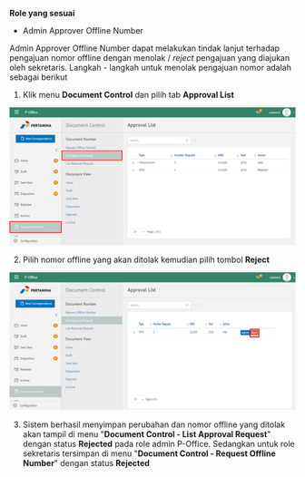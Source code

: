 **Role yang sesuai**

- Admin Approver Offline Number

Admin Approver Offline Number dapat melakukan tindak lanjut terhadap pengajuan nomor offline dengan menolak / *reject* pengajuan  yang diajukan oleh sekretaris. Langkah - langkah untuk menolak pengajuan nomor adalah sebagai berikut

1. Klik menu **Document Control** dan pilih tab **Approval List**

![gambar](DocumentControl/DC_Web/MM26.png)

2. Pilih nomor offline yang akan ditolak kemudian pilih tombol **Reject**

![gambar](DocumentControl/DC_Web/MM27.png)

3. Sistem berhasil menyimpan perubahan dan nomor offline yang ditolak akan tampil di menu "**Document Control - List Approval Request**" dengan status **Rejected** pada role admin P-Office. Sedangkan untuk role sekretaris tersimpan di menu "**Document Control - Request Offline Number**" dengan status **Rejected**
